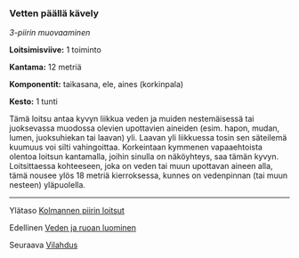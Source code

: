 ### Vetten päällä kävely

*3-piirin muovaaminen* 

**Loitsimisviive:** 1 toiminto

**Kantama:** 12 metriä

**Komponentit:** taikasana, ele, aines (korkinpala)

**Kesto:** 1 tunti

Tämä loitsu antaa kyvyn liikkua veden ja muiden nestemäisessä tai juoksevassa muodossa olevien upottavien aineiden (esim. hapon, mudan, lumen, juoksuhiekan tai laavan) yli. Laavan yli liikkuessa tosin sen säteilemä kuumuus voi silti vahingoittaa. Korkeintaan kymmenen vapaaehtoista olentoa loitsun kantamalla, joihin sinulla on näköyhteys, saa tämän kyvyn. Loitsittaessa kohteeseen, joka on veden tai muun upottavan aineen alla, tämä nousee ylös 18 metriä kierroksessa, kunnes on vedenpinnan (tai muun nesteen) yläpuolella.

----

Ylätaso [Kolmannen piirin loitsut](3_piirin_loitsut)

Edellinen [Veden ja ruoan luominen](Veden_ja_ruoan_luominen)

Seuraava [Vilahdus](Vilahdus)
